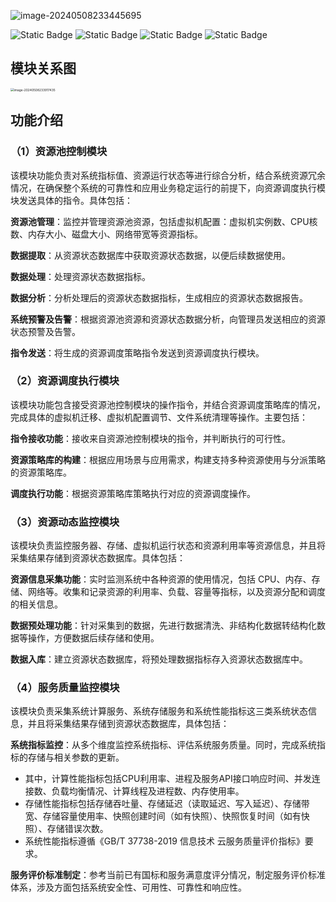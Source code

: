 ![image-20240508233445695](https://travisnotes.oss-cn-shanghai.aliyuncs.com/mdpic/202405082334720.png)

![Static Badge](https://img.shields.io/badge/License-GPL-blue)   ![Static Badge](https://img.shields.io/badge/Statue-Code_Refactoring-blue)   ![Static Badge](https://img.shields.io/badge/Spring_Boot-2.7.18-orange)  ![Static Badge](https://img.shields.io/badge/OS-Kylin_Server_v10-g)  

## 模块关系图

<img src="https://travisnotes.oss-cn-shanghai.aliyuncs.com/mdpic/202405082339468.png" alt="image-20240508233917435" style="zoom:35%;" />

## 功能介绍

### （1）资源池控制模块

该模块功能负责对系统指标值、资源运行状态等进行综合分析，结合系统资源冗余情况，在确保整个系统的可靠性和应用业务稳定运行的前提下，向资源调度执行模块发送具体的指令。具体包括：

**资源池管理**：监控并管理资源池资源，包括虚拟机配置：虚拟机实例数、CPU核数、内存大小、磁盘大小、网络带宽等资源指标。

**数据提取**：从资源状态数据库中获取资源状态数据，以便后续数据使用。

**数据处理**：处理资源状态数据指标。

**数据分析**：分析处理后的资源状态数据指标，生成相应的资源状态数据报告。

**系统预警及告警**：根据资源池资源和资源状态数据分析，向管理员发送相应的资源状态预警及告警。

**指令发送**：将生成的资源调度策略指令发送到资源调度执行模块。

### （2）资源调度执行模块

该模块功能包含接受资源池控制模块的操作指令，并结合资源调度策略库的情况，完成具体的虚拟机迁移、虚拟机配置调节、文件系统清理等操作。主要包括：

**指令接收功能**：接收来自资源池控制模块的指令，并判断执行的可行性。

**资源策略库的构建**：根据应用场景与应用需求，构建支持多种资源使用与分派策略的资源策略库。

**调度执行功能**：根据资源策略库策略执行对应的资源调度操作。

### （3）资源动态监控模块

该模块负责监控服务器、存储、虚拟机运行状态和资源利用率等资源信息，并且将采集结果存储到资源状态数据库。具体包括：

**资源信息采集功能**：实时监测系统中各种资源的使用情况，包括 CPU、内存、存储、网络等。收集和记录资源的利用率、负载、容量等指标，以及资源分配和调度的相关信息。

**数据预处理功能**：针对采集到的数据，先进行数据清洗、非结构化数据转结构化数据等操作，方便数据后续存储和使用。

**数据入库**：建立资源状态数据库，将预处理数据指标存入资源状态数据库中。

### （4）服务质量监控模块

该模块负责采集系统计算服务、系统存储服务和系统性能指标这三类系统状态信息，并且将采集结果存储到资源状态数据库，具体包括：

**系统指标监控**：从多个维度监控系统指标、评估系统服务质量。同时，完成系统指标的存储与相关参数的更新。

- 其中，计算性能指标包括CPU利用率、进程及服务API接口响应时间、并发连接数、负载均衡情况、计算线程及进程数、内存使用率。
- 存储性能指标包括存储吞吐量、存储延迟（读取延迟、写入延迟）、存储带宽、存储容量使用率、快照创建时间（如有快照）、快照恢复时间（如有快照）、存储错误次数。
- 系统性能指标遵循《GB/T 37738-2019 信息技术 云服务质量评价指标》要求。

**服务评价标准制定**：参考当前已有国标和服务满意度评分情况，制定服务评价标准体系，涉及方面包括系统安全性、可用性、可靠性和响应性。
